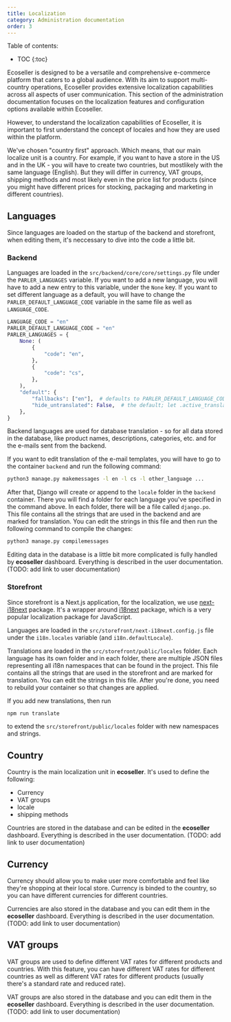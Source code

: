 ```yaml
---
title: Localization
category: Administration documentation
order: 3
---
```


Table of contents:
* TOC
{:toc}

Ecoseller is designed to be a versatile and comprehensive e-commerce platform that caters to a global audience. With its aim to support multi-country operations, Ecoseller provides extensive localization capabilities across all aspects of user communication. This section of the administration documentation focuses on the localization features and configuration options available within Ecoseller.

However, to understand the localization capabilities of Ecoseller, it is important to first understand the concept of locales and how they are used within the platform. 

We've chosen "country first" approach. Which means, that our main localize unit is a country. For example, if you want to have a store in the US and in the UK - you will have to create two countries, but mostlikely with the same language (English). But they will differ in currency, VAT groups, shipping methods and most likely even in the price list for products (since you might have different prices for stocking, packaging and marketing in different countries).

## Languages
Since languages are loaded on the startup of the backend and storefront, when editing them, it's neccessary to dive into the code a little bit.  

### Backend 
Languages are loaded in the `src/backend/core/core/settings.py` file under the `PARLER_LANGUAGES` variable.
If you want to add a new language, you will have to add a new entry to this variable, under the `None` key.
If you want to set different language as a default, you will have to change the `PARLER_DEFAULT_LANGUAGE_CODE` variable in the same file as well as `LANGUAGE_CODE`.

```python
LANGUAGE_CODE = "en"
PARLER_DEFAULT_LANGUAGE_CODE = "en"
PARLER_LANGUAGES = {
    None: (
        {
            "code": "en",
        },
        {
            "code": "cs",
        },
    ),
    "default": {
        "fallbacks": ["en"],  # defaults to PARLER_DEFAULT_LANGUAGE_CODE
        "hide_untranslated": False,  # the default; let .active_translations() return fallbacks too.
    },
}
```
Backend languages are used for database translation - so for all data stored in the database, like product names, descriptions, categories, etc. and for the e-mails sent from the backend.

If you want to edit translation of the e-mail templates, you will have to go to the container `backend` and run the following command:
```bash
python3 manage.py makemessages -l en -l cs -l other_language ...
```

After that, Django will create or append to the `locale` folder in the `backend` container. There you will find a folder for each language you've specified in the command above. In each folder, there will be a file called `django.po`. This file contains all the strings that are used in the backend and are marked for translation. You can edit the strings in this file and then run the following command to compile the changes:
```bash
python3 manage.py compilemessages
```

Editing data in the database is a little bit more complicated is fully handled by **ecoseller** dashboard. Everything is described in the user documentation. (TODO: add link to user documentation)


### Storefront
Since storefront is a Next.js application, for the localization, we use [next-i18next](https://github.com/i18next/next-i18next) package. It's a wrapper around [i18next](https://www.i18next.com/) package, which is a very popular localization package for JavaScript.

Languages are loaded in the `src/storefront/next-i18next.config.js` file under the `i18n.locales` variable (and `i18n.defaultLocale`).

Translations are loaded in the `src/storefront/public/locales` folder. Each language has its own folder and in each folder, there are multiple JSON files representing all i18n namespaces that can be found in the project. This file contains all the strings that are used in the storefront and are marked for translation. You can edit the strings in this file. After you're done, you need to rebuild your container so that changes are applied.

If you add new translations, then run 
```bash
npm run translate
```

to extend the `src/storefront/public/locales` folder with new namespaces and strings.

## Country

Country is the main localization unit in **ecoseller**. It's used to define the following:
- Currency
- VAT groups
- locale
- shipping methods

Countries are stored in the database and can be edited in the **ecoseller** dashboard. Everything is described in the user documentation. (TODO: add link to user documentation)

## Currency

Currency should allow you to make user more comfortable and feel like they're shopping at their local store. 
Currency is binded to the country, so you can have different currencies for different countries. 

Currencies are also stored in the database and you can edit them in the **ecoseller** dashboard. Everything is described in the user documentation. (TODO: add link to user documentation)

## VAT groups

VAT groups are used to define different VAT rates for different products and countries. With this feature, you can have different VAT rates for different countries as well as different VAT rates for different products (usually there's a standard rate and reduced rate).

VAT groups are also stored in the database and you can edit them in the **ecoseller** dashboard. Everything is described in the user documentation. (TODO: add link to user documentation)